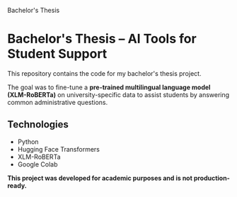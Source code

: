 
Bachelor's Thesis 
# Bachelor's Thesis – AI Tools for Student Support

This repository contains the code for my bachelor's thesis project.

The goal was to fine-tune a **pre-trained multilingual language model (XLM-RoBERTa)** on university-specific data to assist students by answering common administrative questions.

## Technologies

- Python  
- Hugging Face Transformers  
- XLM-RoBERTa  
- Google Colab

**This project was developed for academic purposes and is not production-ready.**
